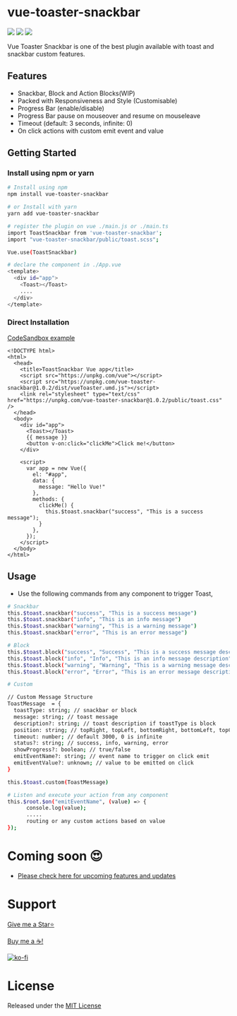 # vue-toaster-snackbar

<img src="https://badgen.net/npm/v/vue-toaster-snackbar"> <img src="https://badgen.net/npm/dw/vue-toaster-snackbar"> <img src="https://badgen.net/npm/license/vue-toaster-snackbar">

Vue Toaster Snackbar is one of the best plugin available with toast and snackbar custom features.

## Features

- Snackbar, Block and Action Blocks(WIP)
- Packed with Responsiveness and Style (Customisable)
- Progress Bar (enable/disable)
- Progress Bar pause on mouseover and resume on mouseleave
- Timeout (default: 3 seconds, infinite: 0)
- On click actions with custom emit event and value

## Getting Started

### Install using npm or yarn

```bash
# Install using npm
npm install vue-toaster-snackbar

# or Install with yarn
yarn add vue-toaster-snackbar

# register the plugin on vue ./main.js or ./main.ts   
import ToastSnackbar from 'vue-toaster-snackbar';  
import "vue-toaster-snackbar/public/toast.scss";  

Vue.use(ToastSnackbar)  

# declare the component in ./App.vue  
<template>
  <div id="app">
    <Toast></Toast>
    ....
  </div>
</template>

```

### Direct Installation

[CodeSandbox example](https://codesandbox.io/s/toastsnackbar-direct-usage-demo-nznnb)

```
<!DOCTYPE html>
<html>  
  <head>  
    <title>ToastSnackbar Vue app</title>  
    <script src="https://unpkg.com/vue"></script>  
    <script src="https://unpkg.com/vue-toaster-snackbar@1.0.2/dist/vueToaster.umd.js"></script>  
    <link rel="stylesheet" type="text/css" href="https://unpkg.com/vue-toaster-snackbar@1.0.2/public/toast.css" />  
  </head>
  <body>
    <div id="app">
      <Toast></Toast>
      {{ message }}
      <button v-on:click="clickMe">Click me!</button>
    </div>

    <script>
      var app = new Vue({
        el: "#app",
        data: {
          message: "Hello Vue!"
        },
        methods: {
          clickMe() {
            this.$toast.snackbar("success", "This is a success message");
          }
        },
      });
    </script>
  </body>
</html>
```

## Usage

- Use the following commands from any component to trigger Toast,

```bash
# Snackbar  
this.$toast.snackbar("success", "This is a success message")
this.$toast.snackbar("info", "This is an info message")
this.$toast.snackbar("warning", "This is a warning message")
this.$toast.snackbar("error", "This is an error message")  

# Block  
this.$toast.block("success", "Success", "This is a success message description")
this.$toast.block("info", "Info", "This is an info message description")
this.$toast.block("warning", "Warning", "This is a warning message description")
this.$toast.block("error", "Error", "This is an error message description")  

# Custom

// Custom Message Structure
ToastMessage  = {
  toastType: string; // snackbar or block
  message: string; // toast message
  description?: string; // toast description if toastType is block
  position: string; // topRight, topLeft, bottomRight, bottomLeft, topCenter, bottomCenter, topFull, bottomFull
  timeout: number; // default 3000, 0 is infinite
  status?: string; // success, info, warning, error
  showProgress?: boolean; // true/false
  emitEventName?: string; // event name to trigger on click emit  
  emitEventValue?: unknown; // value to be emitted on click
}

this.$toast.custom(ToastMessage)  

# Listen and execute your action from any component
this.$root.$on("emitEventName", (value) => {
      console.log(value);
      .....
      routing or any custom actions based on value
});

```

# Coming soon 😍

- [Please check here for upcoming features and updates](https://github.com/zxqp/vue-toaster-snackbar/projects/1)

# Support

[Give me a Star⭐️](https://github.com/zxqp/vue-toaster-snackbar)

[Buy me a ☕️!](https://www.buymeacoffee.com/zxqp)

[![ko-fi](https://www.ko-fi.com/img/githubbutton_sm.svg)](https://ko-fi.com/sureshbabusakthi)

# License

Released under the [MIT License](./LICENSE)
